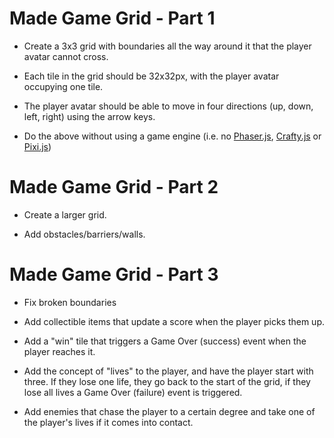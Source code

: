 # Made Game Grid - Part 1

- Create a 3x3 grid with boundaries all the way around it that the player avatar cannot cross.

- Each tile in the grid should be 32x32px, with the player avatar occupying one tile.

- The player avatar should be able to move in four directions (up, down, left, right) using the arrow keys.

- Do the above without using a game engine (i.e. no [Phaser.js](http://phaser.io), [Crafty.js](http://craftyjs.com) or [Pixi.js](http://www.pixijs.com/))


# Made Game Grid - Part 2

- Create a larger grid.

- Add obstacles/barriers/walls.


# Made Game Grid - Part 3

- Fix broken boundaries

- Add collectible items that update a score when the player picks them up.

- Add a "win" tile that triggers a Game Over (success) event when the player reaches it.

- Add the concept of "lives" to the player, and have the player start with three. If they lose one life, they go back to the start of the grid, if they lose all lives a Game Over (failure) event is triggered.

- Add enemies that chase the player to a certain degree and take one of the player's lives if it comes into contact.